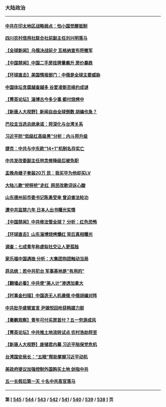 ### 大陆政治
---
#### [中共在印太地区战略弱点：怕小国觉醒抵制](../../pages/ncid277/n13989640.md) 
#### [四川农村信用社联合社前副主任刘兴明落马](../../pages/ncid277/n13989739.md) 
#### [【全球新闻】乌俄决战前夕 瓦格纳宣布将撤军](../../pages/ncid277/n13989511.md) 
#### [【中国禁闻】中国二手房挂牌量飙升 房价暴跌](../../pages/ncid277/n13989155.md) 
#### [【环球直击】美国情报部门：中俄是全球主要威胁](../../pages/ncid277/n13989184.md) 
#### [中国体坛贪腐越查越多 谷爱凌能否续约成谜](../../pages/ncid277/n13989147.md) 
#### [【菁英论坛】淄博古今多少事 都付烧烤中](../../pages/ncid277/n13989188.md) 
#### [【新唐人大视野】新闻自由全球倒数 胡编也急？](../../pages/ncid277/n13989121.md) 
#### [巴拉圭当选总统承诺：将深化与台湾关系](../../pages/ncid277/n13989142.md) 
#### [习近平防“低级红高级黑”分析：内斗将升级](../../pages/ncid277/n13989107.md) 
#### [捷克：中共与中东欧“14+1”机制名存实亡](../../pages/ncid277/n13989105.md) 
#### [中共发改委副主任林念修降级后被免职](../../pages/ncid277/n13988832.md) 
#### [孟晚舟继子套装20万 民：我买华为他却买LV](../../pages/ncid277/n13988992.md) 
#### [大陆儿歌“挖呀挖”走红  网民改歌词诉心酸](../../pages/ncid277/n13988880.md) 
#### [山东德州前市委书记陈勇受审 曾迫害法轮功](../../pages/ncid277/n13988858.md) 
#### [遭中共监禁六年 日本人出书曝光实情](../../pages/ncid277/n13988748.md) 
#### [【中国禁闻】中共修法管全球？ 分析：红色恐怖](../../pages/ncid277/n13988360.md) 
#### [【环球直击】山东淄博烧烤爆红 背后真相曝光](../../pages/ncid277/n13988338.md) 
#### [调查：七成青年称虚拟社交让人更孤独](../../pages/ncid277/n13988680.md) 
#### [家乐福中国遇挫 分析：大集团抱团触动当局](../../pages/ncid277/n13988605.md) 
#### [菲总统：若中共犯台 军事基地是“有用的”](../../pages/ncid277/n13988599.md) 
#### [【翻墙必看】中共使“美人计”渗透加拿大](../../pages/ncid277/n13988598.md) 
#### [【时事金扫描】中国造无人机袭俄 中俄胡编对阵](../../pages/ncid277/n13988379.md) 
#### [中共批华盛顿宣言 尹锡悦回呛获韩媒力挺](../../pages/ncid277/n13988674.md) 
#### [【秦鹏观察】青年可付买房首付？五一穷游成风](../../pages/ncid277/n13988447.md) 
#### [【菁英论坛】中共推土地流转试点 农村浩劫将至](../../pages/ncid277/n13988362.md) 
#### [【新唐人大视野】废储君内幕 习近平陷保党危机](../../pages/ncid277/n13988265.md) 
#### [台湾国安局长：“五眼”帮助掌握习近平动机](../../pages/ncid277/n13988253.md) 
#### [美政府提议加强控制外国购买土地 剑指中共](../../pages/ncid277/n13988289.md) 
#### [五一长假后第一天 十名中共高官落马](../../pages/ncid277/n13988013.md) 

---
#### 第 [ [545](./545.md) / [544](./544.md) / [543](./543.md) / [542](./542.md) / [541](./541.md) / [540](./540.md) / [539](./539.md) / [538](./538.md) ] 页
